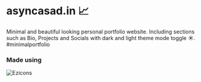 # asyncasad.in 📈
Minimal and beautiful looking personal portfolio website. Including sections such as Bio, Projects and Socials with dark and light theme mode toggle ☀.
#minimalportfolio

### Made using

![Ezicons](https://ezicons.cftutorial.workers.dev/icons/?icons=skills-light-typescript,skills-light-tailwind,skills-light-nextjs)

